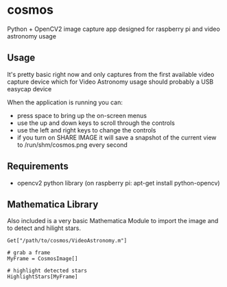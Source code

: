 # cosmos
Python + OpenCV2 image capture app designed for raspberry pi and video astronomy usage

## Usage

It's pretty basic right now and only captures from the first available video capture device which for Video Astronomy usage should probably a USB easycap device

When the application is running you can:
- press space to bring up the on-screen menus
- use the up and down keys to scroll through the controls
- use the left and right keys to change the controls
- if you turn on SHARE IMAGE it will save a snapshot of the current view to /run/shm/cosmos.png every second


## Requirements
- opencv2 python library (on raspberry pi: apt-get install python-opencv)

## Mathematica Library

Also included is a very basic Mathematica Module to import the image and to detect and hilight stars.

```
Get["/path/to/cosmos/VideoAstronomy.m"]

# grab a frame
MyFrame = CosmosImage[]

# highlight detected stars
HighlightStars[MyFrame]


```



